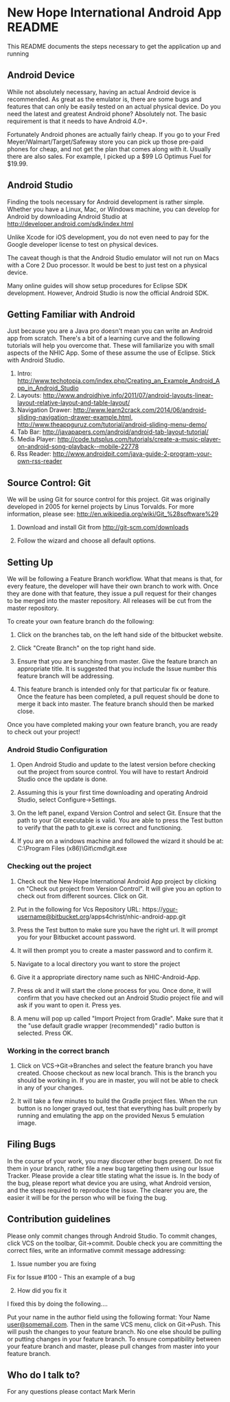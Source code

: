 # New Hope International Android App README #

This README documents the steps  necessary to get the application up and running

## Android Device ##

While not absolutely necessary, having an actual Android device is recommended. As great as the emulator is, there are some bugs and features that can only be easily tested on an actual physical device. Do you need the latest and greatest Android phone? Absolutely not. The basic requirement is that it needs to have Android 4.0+. 

Fortunately Android phones are actually fairly cheap. If you go to your Fred Meyer/Walmart/Target/Safeway store you can pick up those pre-paid phones for cheap, and not get the plan that comes along with it. Usually there are also sales. For example, I picked up a $99 LG Optimus Fuel for $19.99. 

## Android Studio ##

Finding the tools necessary for Android development is rather simple. Whether you have a Linux, Mac, or Windows machine, you can develop for Android by downloading Android Studio at http://developer.android.com/sdk/index.html

Unlike Xcode for iOS development, you do not even need to pay for the Google developer license to test on physical devices. 

The caveat though is that the Android Studio emulator will not run on Macs with a Core 2 Duo processor. It would be best to just test on a physical device. 

Many online guides will show setup procedures for Eclipse SDK development. However, Android Studio is now the official Android SDK. 

## Getting Familiar with Android ##

Just because you are a Java pro doesn't mean you can write an Android app from scratch. There's a bit of a learning curve and the following tutorials will help you overcome that. 
These will familiarize you with small aspects of the NHIC App. Some of these assume the use of Eclipse. Stick with Android Studio. 

1. Intro: http://www.techotopia.com/index.php/Creating_an_Example_Android_App_in_Android_Studio
2. Layouts: http://www.androidhive.info/2011/07/android-layouts-linear-layout-relative-layout-and-table-layout/
3. Navigation Drawer: http://www.learn2crack.com/2014/06/android-sliding-navigation-drawer-example.html, http://www.theappguruz.com/tutorial/android-sliding-menu-demo/
4. Tab Bar: http://javapapers.com/android/android-tab-layout-tutorial/
5. Media Player: http://code.tutsplus.com/tutorials/create-a-music-player-on-android-song-playback--mobile-22778
6. Rss Reader: http://www.androidpit.com/java-guide-2-program-your-own-rss-reader


## Source Control: Git ##

We will be using Git for source control for this project. Git was originally developed in 2005 for kernel projects by Linus Torvalds. For more information, please see: http://en.wikipedia.org/wiki/Git_%28software%29

1. Download and install Git from http://git-scm.com/downloads

2. Follow the wizard and choose all default options. 

## Setting Up ##

We will be following a Feature Branch workflow. What that means is that, for every feature, the developer will have their own branch to work with. Once they are done with that feature, they issue a pull request for their changes to be merged into the master repository. All releases will be cut from the master repository.

To create your own feature branch do the following:

1. Click on the branches tab, on the left hand side of the bitbucket website. 

2. Click "Create Branch" on the top right hand side.

3. Ensure that you are branching from master. Give the feature branch an appropriate title. It is suggested that you include the Issue number this feature branch will be addressing. 

4. This feature branch is intended only for that particular fix or feature. Once the feature has been completed, a pull request should be done to merge it back into master. The feature branch should then be marked close. 

Once you have completed making your own feature branch, you are ready to check out your project!

### Android Studio Configuration ###

1. Open Android Studio and update to the latest version before checking out the project from source control. You will have to restart Android Studio once the update is done. 

2. Assuming this is your first time downloading and operating Android Studio, select Configure->Settings.

3. On the left panel, expand Version Control and select Git. Ensure that the path to your Git executable is valid. You are able to press the Test button to verify that the path to git.exe is correct and functioning.

4. If you are on a windows machine and followed the wizard it should be at: C:\Program Files (x86)\Git\cmd\git.exe

### Checking out the project ###

1. Check out the New Hope International Android App project by clicking on "Check out project from Version Control". It will give you an option to check out from different sources. Click on Git. 

2. Put in the following for Vcs Repository URL: https://your-username@bitbucket.org/apps4christ/nhic-android-app.git

3. Press the Test button to make sure you have the right url. It will prompt you for your Bitbucket account password.

4. It will then prompt you to create a master password and to confirm it.

5. Navigate to a local directory you want to store the project

6. Give it a appropriate directory name such as NHIC-Android-App. 

7. Press ok and it will start the clone process for you. Once done, it will confirm that you have checked out an Android Studio project file and will ask if you want to open it. Press yes. 

8. A menu will pop up called "Import Project from Gradle". Make sure that it the "use default gradle wrapper (recommended)" radio button is selected. Press OK. 

### Working in the correct branch ###

1. Click on VCS->Git->Branches and select the feature branch you have created. Choose checkout as new local branch. This is the branch you should be working in. If you are in master, you will not be able to check in any of your changes. 

2. It will take a few minutes to build the Gradle project files. When the run button is no longer grayed out, test that everything has built properly by running and emulating the app on the provided Nexus 5 emulation image.

## Filing Bugs ##

In the course of your work, you may discover other bugs present. Do not fix them in your branch, rather file a new bug targeting them using our Issue Tracker. Please provide a clear title stating what the issue is. In the body of the bug, please report what device you are using, what Android version, and the steps required to reproduce the issue. The clearer you are, the easier it will be for the person who will be fixing the bug. 

## Contribution guidelines ##

Please only commit changes through Android Studio. To commit changes, click VCS on the toolbar,  Git->commit. Double check you are committing the correct files, write an informative commit message addressing:

1. Issue number you are fixing

Fix for Issue #100 - This an example of a bug

2. How did you fix it

I fixed this by doing the following....

Put your name in the author field using the following format: Your Name <user@somemail.com>. Then in the same VCS menu, click on Git->Push. This will push the changes to your feature branch. No one else should be pulling or putting changes in your feature branch. To ensure compatibility between your feature branch and master, please pull changes from master into your feature branch. 



## Who do I talk to? ##
For any questions please contact Mark Merin